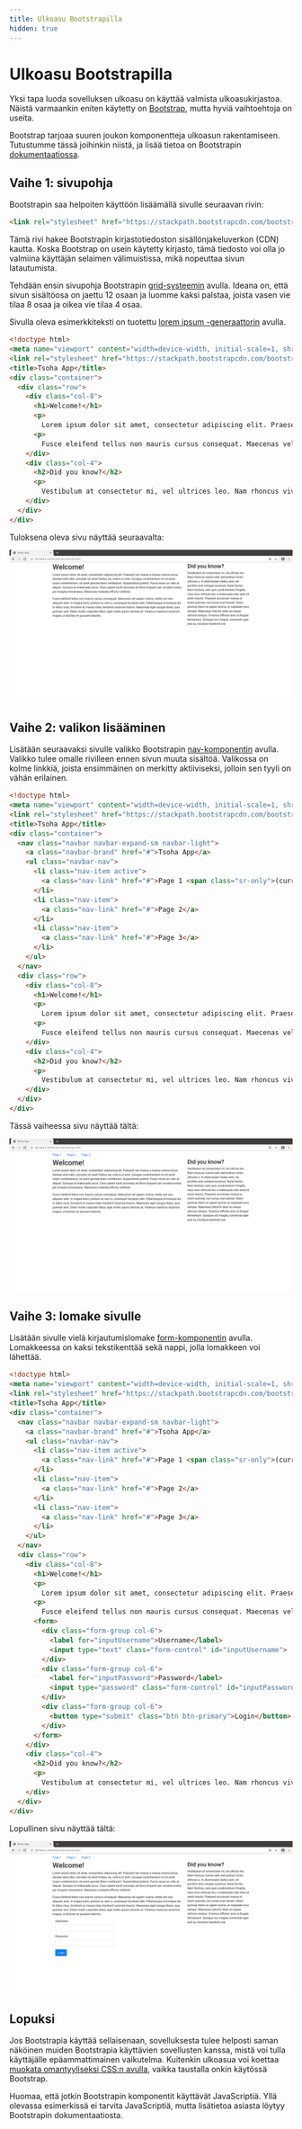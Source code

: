 ```yaml
---
title: Ulkoasu Bootstrapilla
hidden: true
---
```


# Ulkoasu Bootstrapilla

Yksi tapa luoda sovelluksen ulkoasu on käyttää valmista ulkoasukirjastoa. Näistä varmaankin eniten käytetty on [Bootstrap](https://getbootstrap.com/), mutta hyviä vaihtoehtoja on useita.

Bootstrap tarjoaa suuren joukon komponentteja ulkoasun rakentamiseen. Tutustumme tässä joihinkin niistä, ja lisää tietoa on Bootstrapin [dokumentaatiossa](https://getbootstrap.com/docs/4.5/getting-started/introduction/).

## Vaihe 1: sivupohja

Bootstrapin saa helpoiten käyttöön lisäämällä sivulle seuraavan rivin:

```html
<link rel="stylesheet" href="https://stackpath.bootstrapcdn.com/bootstrap/4.5.0/css/bootstrap.min.css">
```

Tämä rivi hakee Bootstrapin kirjastotiedoston sisällönjakeluverkon (CDN) kautta. Koska Bootstrap on usein käytetty kirjasto, tämä tiedosto voi olla jo valmiina käyttäjän selaimen välimuistissa, mikä nopeuttaa sivun latautumista.

Tehdään ensin sivupohja Bootstrapin [grid-systeemin](https://getbootstrap.com/docs/4.5/layout/grid/) avulla. Ideana on, että sivun sisältöosa on jaettu 12 osaan ja luomme kaksi palstaa, joista vasen vie tilaa 8 osaa ja oikea vie tilaa 4 osaa.

Sivulla oleva esimerkkiteksti on tuotettu [lorem ipsum -generaattorin](https://www.lipsum.com/) avulla.

```html
<!doctype html>
<meta name="viewport" content="width=device-width, initial-scale=1, shrink-to-fit=no">
<link rel="stylesheet" href="https://stackpath.bootstrapcdn.com/bootstrap/4.5.0/css/bootstrap.min.css">
<title>Tsoha App</title>
<div class="container">
  <div class="row">
    <div class="col-8">
      <h1>Welcome!</h1>
      <p>
        Lorem ipsum dolor sit amet, consectetur adipiscing elit. Praesent nec massa a massa viverra luctus. Aenean ante nibh, convallis sit amet finibus vel, viverra ut ante. Quisque condimentum mi sit amet turpis condimentum, sit amet gravida libero vestibulum. Suspendisse potenti. Fusce varius ac odio at aliquet. Quisque at malesuada lacus. Class aptent taciti sociosqu ad litora torquent per conubia nostra, per inceptos himenaeos. Maecenas molestie efficitur eleifend.
      <p>
        Fusce eleifend tellus non mauris cursus consequat. Maecenas vel sapien viverra, mattis est non, aliquam ante. In magna enim, pretium ac sem a, consequat tincidunt nibh. Pellentesque id tristique dui. In tellus risus, tincidunt ac massa vitae, hendrerit euismod mauris. Maecenas eget congue libero, quis pulvinar sem. Etiam mollis vulputate tellus, eget mollis ipsum ultricies at. Vivamus maximus euismod magna, ut facilisis mi posuere lobortis.
    </div>
    <div class="col-4">
      <h2>Did you know?</h2>
      <p>
        Vestibulum at consectetur mi, vel ultrices leo. Nam rhoncus viverra velit, sed pretium tortor ultricies a. In ullamcorper metus sem, vel porttitor erat volutpat euismod. Nulla facilisi. Nam facilisis, odio quis condimentum fringilla, risus eros vehicula leo, a malesuada odio ante sit amet mauris. Praesent accumsan massa ut lorem pulvinar, non luctus erat laoreet. Etiam pulvinar libero at sapien lacinia, et vulputate nunc semper. Maecenas lobortis diam eu neque ultricies tempor. Vivamus efficitur eros ut feugiat fermentum. Quisque orci magna, commodo eget erat eu, tincidunt hendrerit nisl. 
    </div>
  </div>
</div>
```

Tuloksena oleva sivu näyttää seuraavalta:

<img class="screenshot-large" src="img/bootstrap1.png">

## Vaihe 2: valikon lisääminen

Lisätään seuraavaksi sivulle valikko Bootstrapin [nav-komponentin](https://getbootstrap.com/docs/4.5/components/navs/) avulla. Valikko tulee omalle rivilleen ennen sivun muuta sisältöä. Valikossa on kolme linkkiä, joista ensimmäinen on merkitty aktiiviseksi, jolloin sen tyyli on vähän erilainen.

```html
<!doctype html>
<meta name="viewport" content="width=device-width, initial-scale=1, shrink-to-fit=no">
<link rel="stylesheet" href="https://stackpath.bootstrapcdn.com/bootstrap/4.5.0/css/bootstrap.min.css">
<title>Tsoha App</title>
<div class="container">
  <nav class="navbar navbar-expand-sm navbar-light">
    <a class="navbar-brand" href="#">Tsoha App</a>
    <ul class="navbar-nav">
      <li class="nav-item active">
        <a class="nav-link" href="#">Page 1 <span class="sr-only">(current)</span></a>
      </li>
      <li class="nav-item">
        <a class="nav-link" href="#">Page 2</a>
      </li>
      <li class="nav-item">
        <a class="nav-link" href="#">Page 3</a>
      </li>
    </ul>
  </nav>
  <div class="row">
    <div class="col-8">
      <h1>Welcome!</h1>
      <p>
        Lorem ipsum dolor sit amet, consectetur adipiscing elit. Praesent nec massa a massa viverra luctus. Aenean ante nibh, convallis sit amet finibus vel, viverra ut ante. Quisque condimentum mi sit amet turpis condimentum, sit amet gravida libero vestibulum. Suspendisse potenti. Fusce varius ac odio at aliquet. Quisque at malesuada lacus. Class aptent taciti sociosqu ad litora torquent per conubia nostra, per inceptos himenaeos. Maecenas molestie efficitur eleifend.
      <p>
        Fusce eleifend tellus non mauris cursus consequat. Maecenas vel sapien viverra, mattis est non, aliquam ante. In magna enim, pretium ac sem a, consequat tincidunt nibh. Pellentesque id tristique dui. In tellus risus, tincidunt ac massa vitae, hendrerit euismod mauris. Maecenas eget congue libero, quis pulvinar sem. Etiam mollis vulputate tellus, eget mollis ipsum ultricies at. Vivamus maximus euismod magna, ut facilisis mi posuere lobortis.
    </div>
    <div class="col-4">
      <h2>Did you know?</h2>
      <p>
        Vestibulum at consectetur mi, vel ultrices leo. Nam rhoncus viverra velit, sed pretium tortor ultricies a. In ullamcorper metus sem, vel porttitor erat volutpat euismod. Nulla facilisi. Nam facilisis, odio quis condimentum fringilla, risus eros vehicula leo, a malesuada odio ante sit amet mauris. Praesent accumsan massa ut lorem pulvinar, non luctus erat laoreet. Etiam pulvinar libero at sapien lacinia, et vulputate nunc semper. Maecenas lobortis diam eu neque ultricies tempor. Vivamus efficitur eros ut feugiat fermentum. Quisque orci magna, commodo eget erat eu, tincidunt hendrerit nisl. 
    </div>
  </div>
</div>
```

Tässä vaiheessa sivu näyttää tältä:

<img class="screenshot-large" src="img/bootstrap2.png">

## Vaihe 3: lomake sivulle

Lisätään sivulle vielä kirjautumislomake [form-komponentin](https://getbootstrap.com/docs/4.5/components/forms/) avulla. Lomakkeessa on kaksi tekstikenttää sekä nappi, jolla lomakkeen voi lähettää.

```html
<!doctype html>
<meta name="viewport" content="width=device-width, initial-scale=1, shrink-to-fit=no">
<link rel="stylesheet" href="https://stackpath.bootstrapcdn.com/bootstrap/4.5.0/css/bootstrap.min.css">
<title>Tsoha App</title>
<div class="container">
  <nav class="navbar navbar-expand-sm navbar-light">
    <a class="navbar-brand" href="#">Tsoha App</a>
    <ul class="navbar-nav">
      <li class="nav-item active">
        <a class="nav-link" href="#">Page 1 <span class="sr-only">(current)</span></a>
      </li>
      <li class="nav-item">
        <a class="nav-link" href="#">Page 2</a>
      </li>
      <li class="nav-item">
        <a class="nav-link" href="#">Page 3</a>
      </li>
    </ul>
  </nav>
  <div class="row">
    <div class="col-8">
      <h1>Welcome!</h1>
      <p>
        Lorem ipsum dolor sit amet, consectetur adipiscing elit. Praesent nec massa a massa viverra luctus. Aenean ante nibh, convallis sit amet finibus vel, viverra ut ante. Quisque condimentum mi sit amet turpis condimentum, sit amet gravida libero vestibulum. Suspendisse potenti. Fusce varius ac odio at aliquet. Quisque at malesuada lacus. Class aptent taciti sociosqu ad litora torquent per conubia nostra, per inceptos himenaeos. Maecenas molestie efficitur eleifend.
      <p>
        Fusce eleifend tellus non mauris cursus consequat. Maecenas vel sapien viverra, mattis est non, aliquam ante. In magna enim, pretium ac sem a, consequat tincidunt nibh. Pellentesque id tristique dui. In tellus risus, tincidunt ac massa vitae, hendrerit euismod mauris. Maecenas eget congue libero, quis pulvinar sem. Etiam mollis vulputate tellus, eget mollis ipsum ultricies at. Vivamus maximus euismod magna, ut facilisis mi posuere lobortis.
      <form>
        <div class="form-group col-6">
          <label for="inputUsername">Username</label>
          <input type="text" class="form-control" id="inputUsername">
        </div>
        <div class="form-group col-6">
          <label for="inputPassword">Password</label>
          <input type="password" class="form-control" id="inputPassword">
        </div>
        <div class="form-group col-6">
          <button type="submit" class="btn btn-primary">Login</button>
        </div>
      </form>
    </div>
    <div class="col-4">
      <h2>Did you know?</h2>
      <p>
        Vestibulum at consectetur mi, vel ultrices leo. Nam rhoncus viverra velit, sed pretium tortor ultricies a. In ullamcorper metus sem, vel porttitor erat volutpat euismod. Nulla facilisi. Nam facilisis, odio quis condimentum fringilla, risus eros vehicula leo, a malesuada odio ante sit amet mauris. Praesent accumsan massa ut lorem pulvinar, non luctus erat laoreet. Etiam pulvinar libero at sapien lacinia, et vulputate nunc semper. Maecenas lobortis diam eu neque ultricies tempor. Vivamus efficitur eros ut feugiat fermentum. Quisque orci magna, commodo eget erat eu, tincidunt hendrerit nisl. 
    </div>
  </div>
</div>
```

Lopullinen sivu näyttää tältä:

<img class="screenshot-large" src="img/bootstrap3.png">

## Lopuksi

Jos Bootstrapia käyttää sellaisenaan, sovelluksesta tulee helposti saman näköinen muiden Bootstrapia käyttävien sovellusten kanssa, mistä voi tulla käyttäjälle epäammattimainen vaikutelma. Kuitenkin ulkoasua voi koettaa [muokata omantyyliseksi CSS:n avulla](https://uxplanet.org/how-to-customize-bootstrap-b8078a011203), vaikka taustalla onkin käytössä Bootstrap.

Huomaa, että jotkin Bootstrapin komponentit käyttävät JavaScriptiä. Yllä olevassa esimerkissä ei tarvita JavaScriptiä, mutta lisätietoa asiasta löytyy Bootstrapin dokumentaatiosta.
